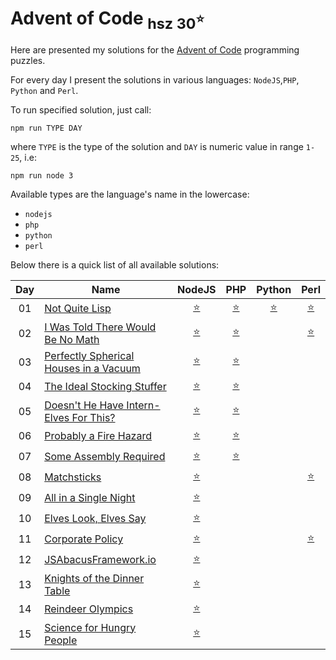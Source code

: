 Advent of Code  <sub>hsz 30<sup>:star:</sup></sub>
=================================================

Here are presented my solutions for the [Advent of Code](http://adventofcode.com) programming puzzles.

For every day I present the solutions in various languages: `NodeJS`,`PHP`, `Python` and `Perl`.

To run specified solution, just call:

    npm run TYPE DAY
    
where `TYPE` is the type of the solution and `DAY` is numeric value in range `1-25`, i.e:

    npm run node 3

Available types are the language's name in the lowercase:

- `nodejs`
- `php`
- `python`
- `perl`


Below there is a quick list of all available solutions:

 
| Day | Name                                        | NodeJS                     | PHP                         | Python                        | Perl                       |
|:---:| ------------------------------------------- |:--------------------------:|:---------------------------:|:-----------------------------:|:--------------------------:|
| 01  | [Not Quite Lisp][1]                         | [:star:](./day01/index.js) | [:star:](./day01/index.php) | [:star:](./day01/__init__.py) | [:star:](./day01/index.pl) |
| 02  | [I Was Told There Would Be No Math][2]      | [:star:](./day02/index.js) | [:star:](./day02/index.php) |                               | [:star:](./day02/index.pl) |
| 03  | [Perfectly Spherical Houses in a Vacuum][3] | [:star:](./day03/index.js) | [:star:](./day03/index.php) |                               |                            |
| 04  | [The Ideal Stocking Stuffer][4]             | [:star:](./day04/index.js) | [:star:](./day04/index.php) |                               |                            |
| 05  | [Doesn't He Have Intern-Elves For This?][5] | [:star:](./day05/index.js) | [:star:](./day05/index.php) |                               |                            |
| 06  | [Probably a Fire Hazard][6]                 | [:star:](./day06/index.js) | [:star:](./day06/index.php) |                               |                            |
| 07  | [Some Assembly Required][7]                 | [:star:](./day07/index.js) | [:star:](./day07/index.php) |                               |                            |
| 08  | [Matchsticks][8]                            | [:star:](./day08/index.js) |                             |                               | [:star:](./day08/index.pl) |
| 09  | [All in a Single Night][9]                  | [:star:](./day09/index.js) |                             |                               |                            |
| 10  | [Elves Look, Elves Say][10]                 | [:star:](./day10/index.js) |                             |                               |                            |
| 11  | [Corporate Policy][11]                      | [:star:](./day11/index.js) |                             |                               | [:star:](./day11/index.pl) |
| 12  | [JSAbacusFramework.io][12]                  | [:star:](./day12/index.js) |                             |                               |                            |
| 13  | [Knights of the Dinner Table][13]           | [:star:](./day13/index.js) |                             |                               |                            |
| 14  | [Reindeer Olympics][14]                     | [:star:](./day14/index.js) |                             |                               |                            |
| 15  | [Science for Hungry People][15]             | [:star:](./day15/index.js) |                             |                               |                            |

[1]: http://adventofcode.com/day/1
[2]: http://adventofcode.com/day/2
[3]: http://adventofcode.com/day/3
[4]: http://adventofcode.com/day/4
[5]: http://adventofcode.com/day/5
[6]: http://adventofcode.com/day/6
[7]: http://adventofcode.com/day/7
[8]: http://adventofcode.com/day/8
[9]: http://adventofcode.com/day/9
[10]: http://adventofcode.com/day/10
[11]: http://adventofcode.com/day/11
[12]: http://adventofcode.com/day/12
[13]: http://adventofcode.com/day/13
[14]: http://adventofcode.com/day/14
[15]: http://adventofcode.com/day/15
